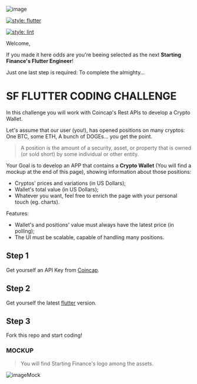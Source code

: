 ![image](https://user-images.githubusercontent.com/50860347/133791102-b577d1a3-16a7-49bb-b65c-eceafbf21b1f.png)

[![style: flutter](https://img.shields.io/badge/Flutter-02569B?style=for-the-badge&logo=flutter&logoColor=white)](https://flutter.dev/)

[![style: lint](https://img.shields.io/badge/style-lint-4BC0F5.svg)](https://pub.dev/packages/lint)

Welcome,

If you made it here odds are you're beeing selected as the next **Starting Finance's Flutter Engineer**!

Just one last step is required: To complete the almighty...

# SF FLUTTER CODING CHALLENGE

In this challenge you will work with Coincap's Rest APIs to develop a Crypto Wallet.

Let's assume that our user (you!), has opened positions on many cryptos: One BTC, some ETH, A bunch of DOGEs... you get the point.
> A position is the amount of a security, asset, or property that is owned (or sold short) by some individual or other entity.


Your Goal is to develop an APP that contains a **Crypto Wallet** (You will find a mockup at the end of this page), showing information about those positions: 
* Cryptos' prices and variations (in US Dollars);
* Wallet's total value (in US Dollars);
* Whatever you want, feel free to enrich the page with your personal touch (eg. charts). 

Features:
* Wallet's and positions' value must always have the latest price (in polling);
* The UI must be scalable, capable of handling many positions. 

## Step 1
Get yourself an API Key from [Coincap](https://docs.coincap.io/).

## Step 2
Get yourself the latest [flutter](https://flutter.dev/docs/get-started/install) version.

## Step 3
Fork this repo and start coding!

### MOCKUP
> You will find Starting Finance's logo among the assets.

![imageMock](https://user-images.githubusercontent.com/50860347/133791077-c3336e33-a233-4481-a82a-d1bd63eebb8b.png)
